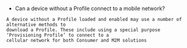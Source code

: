 #

* Can a device without a Profile connect to a mobile network?

```
A device without a Profile loaded and enabled may use a number of alternative methods to
download a Profile. These include using a special purpose ‘Provisioning Profile’ to connect to a
cellular network for both Consumer and M2M solutions
```
